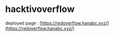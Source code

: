# hacktivoverflow

deployed page : [https://redoverflow.hanabc.xyz/](https://redoverflow.hanabc.xyz/) 